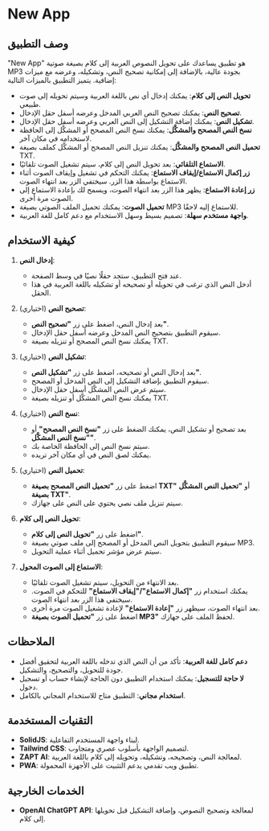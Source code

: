 # New App

## وصف التطبيق

"New App" هو تطبيق يساعدك على تحويل النصوص العربية إلى كلام بصيغة صوتية MP3 بجودة عالية، بالإضافة إلى إمكانية تصحيح النص، وتشكيله، وعرضه مع ميزات إضافية. يتميز التطبيق بالميزات التالية:

- **تحويل النص إلى كلام**: يمكنك إدخال أي نص باللغة العربية وسيتم تحويله إلى صوت طبيعي.
- **تصحيح النص**: يمكنك تصحيح النص العربي المدخل وعرضه أسفل حقل الإدخال.
- **تشكيل النص**: يمكنك إضافة التشكيل إلى النص العربي وعرضه أسفل حقل الإدخال.
- **نسخ النص المصحح والمشكَّل**: يمكنك نسخ النص المصحح أو المشكَّل إلى الحافظة لاستخدامه في مكان آخر.
- **تحميل النص المصحح والمشكَّل**: يمكنك تنزيل النص المصحح أو المشكَّل كملف بصيغة TXT.
- **الاستماع التلقائي**: بعد تحويل النص إلى كلام، سيتم تشغيل الصوت تلقائيًا.
- **زر إكمال الاستماع/إيقاف الاستماع**: يمكنك التحكم في تشغيل وإيقاف الصوت أثناء الاستماع بواسطة هذا الزر. سيختفي الزر بعد انتهاء الصوت.
- **زر إعادة الاستماع**: يظهر هذا الزر بعد انتهاء الصوت، ويسمح لك بإعادة الاستماع إلى الصوت مرة أخرى.
- **تحميل الصوت**: يمكنك تحميل الملف الصوتي بصيغة MP3 للاستماع إليه لاحقًا.
- **واجهة مستخدم سهلة**: تصميم بسيط وسهل الاستخدام مع دعم كامل للغة العربية.

## كيفية الاستخدام

1. **إدخال النص**:
   - عند فتح التطبيق، ستجد حقلًا نصيًا في وسط الصفحة.
   - أدخل النص الذي ترغب في تحويله أو تصحيحه أو تشكيله باللغة العربية في هذا الحقل.

2. **تصحيح النص** (اختياري):
   - بعد إدخال النص، اضغط على زر **"تصحيح النص"**.
   - سيقوم التطبيق بتصحيح النص المدخل وعرضه أسفل حقل الإدخال.
   - يمكنك نسخ النص المصحح أو تنزيله بصيغة TXT.

3. **تشكيل النص** (اختياري):
   - بعد إدخال النص أو تصحيحه، اضغط على زر **"تشكيل النص"**.
   - سيقوم التطبيق بإضافة التشكيل إلى النص المدخل أو المصحح.
   - سيتم عرض النص المشكَّل أسفل حقل الإدخال.
   - يمكنك نسخ النص المشكَّل أو تنزيله بصيغة TXT.

4. **نسخ النص** (اختياري):
   - بعد تصحيح أو تشكيل النص، يمكنك الضغط على زر **"نسخ النص المصحح"** أو **"نسخ النص المشكَّل"**.
   - سيتم نسخ النص إلى الحافظة الخاصة بك.
   - يمكنك لصق النص في أي مكان آخر تريده.

5. **تحميل النص** (اختياري):
   - اضغط على زر **"تحميل النص المصحح بصيغة TXT"** أو **"تحميل النص المشكَّل بصيغة TXT"**.
   - سيتم تنزيل ملف نصي يحتوي على النص على جهازك.

6. **تحويل النص إلى كلام**:
   - اضغط على زر **"تحويل النص إلى كلام"**.
   - سيقوم التطبيق بتحويل النص المدخل أو المصحح إلى ملف صوتي بصيغة MP3.
   - سيتم عرض مؤشر تحميل أثناء عملية التحويل.

7. **الاستماع إلى الصوت المحول**:
   - بعد الانتهاء من التحويل، سيتم تشغيل الصوت تلقائيًا.
   - يمكنك استخدام زر **"إكمال الاستماع"/"إيقاف الاستماع"** للتحكم في الصوت. سيختفي هذا الزر بعد انتهاء الصوت.
   - بعد انتهاء الصوت، سيظهر زر **"إعادة الاستماع"** لإعادة تشغيل الصوت مرة أخرى.
   - اضغط على زر **"تحميل الصوت بصيغة MP3"** لحفظ الملف على جهازك.

## الملاحظات

- **دعم كامل للغة العربية**: تأكد من أن النص الذي تدخله باللغة العربية لتحقيق أفضل جودة للتحويل، والتصحيح، والتشكيل.
- **لا حاجة للتسجيل**: يمكنك استخدام التطبيق دون الحاجة لإنشاء حساب أو تسجيل دخول.
- **استخدام مجاني**: التطبيق متاح للاستخدام المجاني بالكامل.

## التقنيات المستخدمة

- **SolidJS**: لبناء واجهة المستخدم التفاعلية.
- **Tailwind CSS**: لتصميم الواجهة بأسلوب عصري ومتجاوب.
- **ZAPT AI**: لمعالجة النص، وتصحيحه، وتشكيله، وتحويله إلى كلام باللغة العربية.
- **PWA**: تطبيق ويب تقدمي يدعم التثبيت على الأجهزة المحمولة.

## الخدمات الخارجية

- **OpenAI ChatGPT API**: لمعالجة وتصحيح النصوص، وإضافة التشكيل قبل تحويلها إلى كلام.
